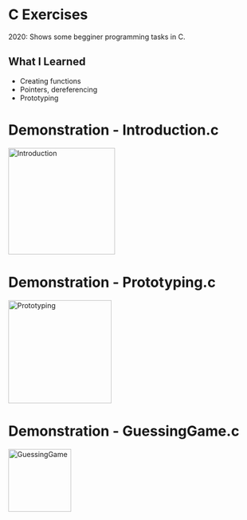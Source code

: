 # C Exercises
2020: Shows some begginer programming tasks in C.

## What I Learned
* Creating functions
* Pointers, dereferencing
* Prototyping

# Demonstration - Introduction.c
<img width="214" alt="Introduction" src="https://user-images.githubusercontent.com/81168517/178524444-910c50cf-bbc9-4d77-b285-e7b1a3ec3b6f.png">

# Demonstration - Prototyping.c
<img width="207" alt="Prototyping" src="https://user-images.githubusercontent.com/81168517/178524502-4375ae07-4bf9-424e-9cf1-f14591cf87cc.png">

# Demonstration - GuessingGame.c
<img width="126" alt="GuessingGame" src="https://user-images.githubusercontent.com/81168517/178524620-7cdfb3f9-cd63-4642-b7f9-fca899dc746e.png">
